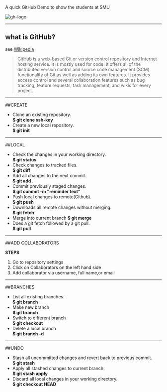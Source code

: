 A quick GitHub Demo to show the students at SMU

![gh-logo](https://user-images.githubusercontent.com/15793521/28505229-7317ae18-6fe7-11e7-8665-ae3539a72266.png)

----
## what is GitHub?

see [Wikipedia](https://en.wikipedia.org/wiki/GitHub)

> GitHub is a web-based Git or version control repository and Internet hosting service. It is mostly used for code. It offers all of the distributed version control and source code management (SCM) functionality of Git as well as adding its own features. It provides access control and several collaboration features such as bug tracking, feature requests, task management, and wikis for every project.

----
##CREATE

* Clone an existing repository.  
**$ git clone ssh-key**  
* Create a new local repository.  
**$ git init** 

----
##LOCAL 

* Check the changes in your working directory.  
**$ git status**  
* Check changes to tracked files.  
**$ git diff** 
* Add all changes to the next commit.  
**$ git add .**  
* Commit previously staged changes.  
**$ git commit -m "reminder text"**
* Push local changes to remote(Github).  
**$ git push <remote> <branch>** 
* Downloads all remote changes without merging.  
**$ git fetch**  
* Merge <branch> into current branch 
**$ git merge <branch>**
* Does a git fetch followed by a git pull.  
**$ git pull <remote> <branch>** 
  
----
##ADD COLLABORATORS  

**STEPS**  
1. Go to repository settings  
2. Click on Collaborators on the left hand side  
3. Add collaborator via username, full name,or email  

----
##BRANCHES

* List all existing branches.  
**$ git branch**
* Make new branch    
**$ git branch <branch>**   
* Switch to different branch    
**$ git checkout <branch>** 
* Delete a local branch    
**$ git branch -d <branch>** 
   
----
##UNDO

* Stash all uncommitted changes and revert back to previous commit.  
**$ git stash**  
* Apply all stashed changes to current branch.  
**$ git stash apply** 
* Discard all local changes in your working directory.  
**$ git checkout HEAD** 


